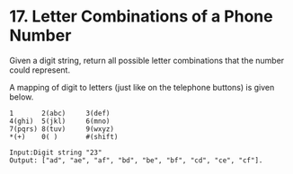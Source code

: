 # 17. Letter Combinations of a Phone Number

Given a digit string, return all possible letter combinations that the number could represent.

A mapping of digit to letters (just like on the telephone buttons) is given below.

```
1       2(abc)     3(def)
4(ghi)  5(jkl)     6(mno)
7(pqrs) 8(tuv)     9(wxyz)
*(+)    0( )       #(shift)
```

```
Input:Digit string "23"
Output: ["ad", "ae", "af", "bd", "be", "bf", "cd", "ce", "cf"].
```